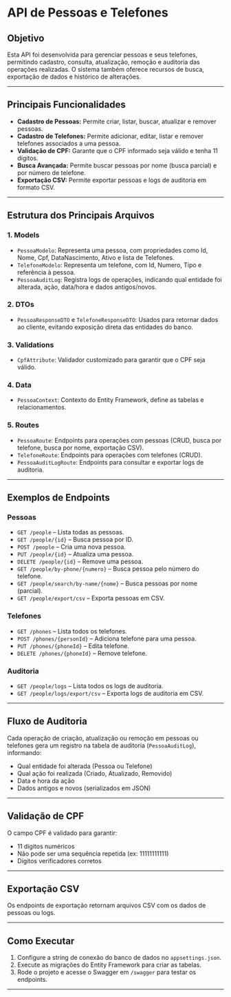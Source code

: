 # API de Pessoas e Telefones

## Objetivo

Esta API foi desenvolvida para gerenciar pessoas e seus telefones, permitindo cadastro, consulta, atualização, remoção e auditoria das operações realizadas. O sistema também oferece recursos de busca, exportação de dados e histórico de alterações.

---

## Principais Funcionalidades

- **Cadastro de Pessoas:** Permite criar, listar, buscar, atualizar e remover pessoas.
- **Cadastro de Telefones:** Permite adicionar, editar, listar e remover telefones associados a uma pessoa.
- **Validação de CPF:** Garante que o CPF informado seja válido e tenha 11 dígitos.
- **Busca Avançada:** Permite buscar pessoas por nome (busca parcial) e por número de telefone.
- **Exportação CSV:** Permite exportar pessoas e logs de auditoria em formato CSV.

---

## Estrutura dos Principais Arquivos

### 1. **Models**
- `PessoaModelo`: Representa uma pessoa, com propriedades como Id, Nome, Cpf, DataNascimento, Ativo e lista de Telefones.
- `TelefoneModelo`: Representa um telefone, com Id, Numero, Tipo e referência à pessoa.
- `PessoaAuditLog`: Registra logs de operações, indicando qual entidade foi alterada, ação, data/hora e dados antigos/novos.

### 2. **DTOs**
- `PessoaResponseDTO` e `TelefoneResponseDTO`: Usados para retornar dados ao cliente, evitando exposição direta das entidades do banco.

### 3. **Validations**
- `CpfAttribute`: Validador customizado para garantir que o CPF seja válido.

### 4. **Data**
- `PessoaContext`: Contexto do Entity Framework, define as tabelas e relacionamentos.

### 5. **Routes**
- `PessoaRoute`: Endpoints para operações com pessoas (CRUD, busca por telefone, busca por nome, exportação CSV).
- `TelefoneRoute`: Endpoints para operações com telefones (CRUD).
- `PessoaAuditLogRoute`: Endpoints para consultar e exportar logs de auditoria.

---

## Exemplos de Endpoints

### Pessoas
- `GET /people` – Lista todas as pessoas.
- `GET /people/{id}` – Busca pessoa por ID.
- `POST /people` – Cria uma nova pessoa.
- `PUT /people/{id}` – Atualiza uma pessoa.
- `DELETE /people/{id}` – Remove uma pessoa.
- `GET /people/by-phone/{numero}` – Busca pessoa pelo número do telefone.
- `GET /people/search/by-name/{nome}` – Busca pessoas por nome (parcial).
- `GET /people/export/csv` – Exporta pessoas em CSV.

### Telefones
- `GET /phones` – Lista todos os telefones.
- `POST /phones/{personId}` – Adiciona telefone para uma pessoa.
- `PUT /phones/{phoneId}` – Edita telefone.
- `DELETE /phones/{phoneId}` – Remove telefone.

### Auditoria
- `GET /people/logs` – Lista todos os logs de auditoria.
- `GET /people/logs/export/csv` – Exporta logs de auditoria em CSV.

---

## Fluxo de Auditoria

Cada operação de criação, atualização ou remoção em pessoas ou telefones gera um registro na tabela de auditoria (`PessoaAuditLog`), informando:
- Qual entidade foi alterada (Pessoa ou Telefone)
- Qual ação foi realizada (Criado, Atualizado, Removido)
- Data e hora da ação
- Dados antigos e novos (serializados em JSON)

---

## Validação de CPF

O campo CPF é validado para garantir:
- 11 dígitos numéricos
- Não pode ser uma sequência repetida (ex: 11111111111)
- Dígitos verificadores corretos

---


## Exportação CSV

Os endpoints de exportação retornam arquivos CSV com os dados de pessoas ou logs.


---

## Como Executar

1. Configure a string de conexão do banco de dados no `appsettings.json`.
2. Execute as migrações do Entity Framework para criar as tabelas.
3. Rode o projeto e acesse o Swagger em `/swagger` para testar os endpoints.

---
